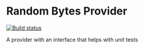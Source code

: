 # Random Bytes Provider

[![Build status](https://ci.appveyor.com/api/projects/status/j0grg2120jhdl8hc?svg=true)](https://ci.appveyor.com/project/alansav/random-bytes-provider)

A provider with an interface that helps with unit tests 
